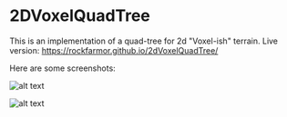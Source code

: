 # 2DVoxelQuadTree
This is an implementation of a quad-tree for 2d "Voxel-ish" terrain.
Live version: https://rockfarmor.github.io/2dVoxelQuadTree/

Here are some screenshots: 

![alt text](https://i.imgur.com/pgnEOR3.gif)


![alt text](https://media1.giphy.com/media/bSq1Rk2UIGCXJQaXjV/giphy.gif)

